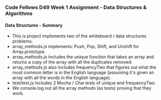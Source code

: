 ### Code Fellows D49 Week 1 Assignment - Data Structures & Algorithms

#### Data Structures - Summary
+ This is project implements two of the whiteboard / data structures problems.
+ array_methods.js implements: Push, Pop, Shift, and Unshift for Array.prototype.
+ array_methods.js includes the unique function that takes an array and returns a copy of the array with all the duplicates removed.
+ array_methods.js also includes frequencyTwo that figures out what the most common letter is in the English language (assuming it's given an array with all the words in the English language).
+ test/test.js includes 2 Mocha / Chai tests of unique and frequencyTwo.
+ We console.log out all the array methods (as tests) proving that they work.



